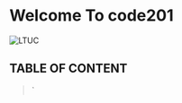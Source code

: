 # Welcome To code201
![LTUC](https://img.alwakeelnews.com/Content/Upload/small/8202013104316907594295.jpg)

## TABLE OF CONTENT
> `
